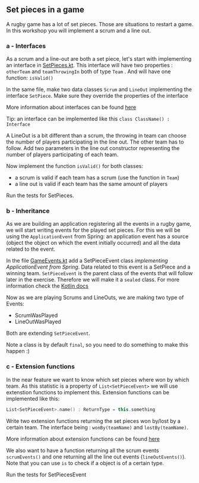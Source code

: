 ## Set pieces in a game
A rugby game has a lot of set pieces. Those are situations to restart a game. In this workshop you will implement a scrum and a line out.

### a - Interfaces
As a scrum and a line-out are both a set piece, let's start with implementing an interface in [SetPieces.kt](../src/main/kotlin/com/paulienvanalst/rugbymatch/game/SetPieces.kt).
This interface will have two properties : `otherTeam` and `teamThrowingIn` both of type `Team` . And will have one function: `isValid()`

In the same file, make two data classes `Scrum` and `LineOut` implementing the interface `SetPiece`. Make sure they override the properties of the interface

More information about interfaces can be found [here](https://kotlinlang.org/docs/reference/interfaces.html)

Tip: an interface can be implemented like this `class ClassName() : Interface`

A LineOut is a bit different than a scrum, the throwing in team can choose the number of players participating in the line out. The other team has to follow.
Add two parameters in the line out constructor representing the number of players participating of each team.

Now implement the function `isValid()` for both classes:
* a scrum is valid if each team has a scrum (use the function in `Team`) 
* a line out is valid if each team has the same amount of players

Run the tests for SetPieces.


### b - Inheritance
As we are building an application registering all the events in a rugby game, we will start writing events for the played set pieces.
For this we will be using the `ApplicationEvent` from Spring: an application event has a source (object the object on which the event initially occurred) and all the data related to the event.

In the file [GameEvents.kt](../src/main/kotlin/com/paulienvanalst/rugbymatch/events/GameEvents.kt) add a SetPieceEvent class *implementing ApplicationEvent from Spring*.
Data related to this event is a SetPiece and a winning team.
`SetPieceEvent` is the parent class of the events that will follow later in the exercise. Therefore we will make it a `sealed` class.
For more information check the [Kotlin docs](http://kotlinlang.org/docs/reference/sealed-classes.html)

Now as we are playing Scrums and LineOuts, we are making two type of Events:
* ScrumWasPlayed
* LineOutWasPlayed

Both are extending `SetPieceEvent`.

Note a class is by default `final`, so you need to do something to make this happen :)


### c - Extension functions
In the near feature we want to know which set pieces where won by which team. As this statistic is a property of `List<SetPieceEvent>` we will use extenstion functions to implement this.
Extension functions can be implemented like this:
```kotlin
List<SetPieceEvent>.name() : ReturnType = this.something
```

Write two extension functions returning the set pieces won by/lost by a certain team.
The interface being : `wonBy(teamName)` and `lostBy(teamName)`.

More information about extension functions can be found [here](https://kotlinlang.org/docs/reference/extensions.html)

We also want to have a function returning all the scrum events `scrumEvents()` and one returning all the line out events (`lineOutEvents()`).
Note that you can use `is` to check if a object is of a certain type.

Run the tests for SetPiecesEvent


